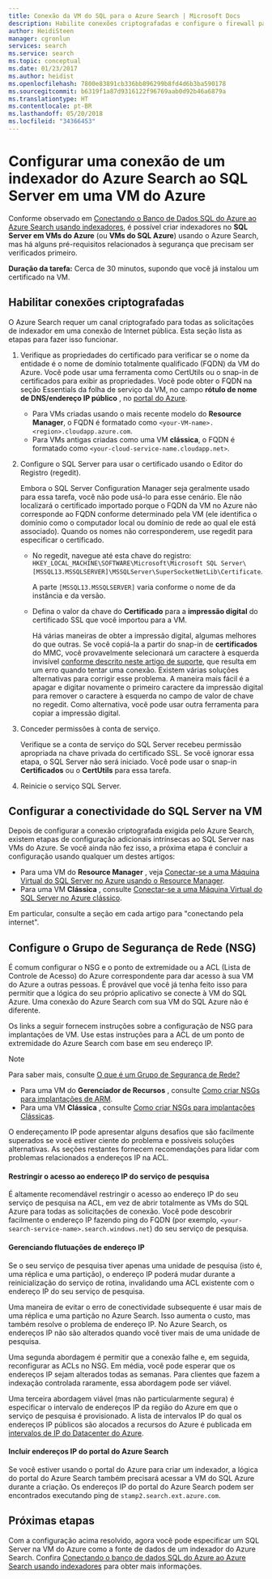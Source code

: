 ```yaml
---
title: Conexão da VM do SQL para o Azure Search | Microsoft Docs
description: Habilite conexões criptografadas e configure o firewall para permitir conexões com o SQL Server em uma VM (máquina virtual) do Azure de um indexador no Azure Search.
author: HeidiSteen
manager: cgronlun
services: search
ms.service: search
ms.topic: conceptual
ms.date: 01/23/2017
ms.author: heidist
ms.openlocfilehash: 7800e83891cb336bb896299b8fd4d6b3ba590178
ms.sourcegitcommit: b6319f1a87d9316122f96769aab0d92b46a6879a
ms.translationtype: HT
ms.contentlocale: pt-BR
ms.lasthandoff: 05/20/2018
ms.locfileid: "34366453"
---
```

# <a name="configure-a-connection-from-an-azure-search-indexer-to-sql-server-on-an-azure-vm"></a>Configurar uma conexão de um indexador do Azure Search ao SQL Server em uma VM do Azure
Conforme observado em [Conectando o Banco de Dados SQL do Azure ao Azure Search usando indexadores](search-howto-connecting-azure-sql-database-to-azure-search-using-indexers.md#faq), é possível criar indexadores no **SQL Server em VMs do Azure** (ou **VMs do SQL Azure**) usando o Azure Search, mas há alguns pré-requisitos relacionados à segurança que precisam ser verificados primeiro. 

**Duração da tarefa:** Cerca de 30 minutos, supondo que você já instalou um certificado na VM.

## <a name="enable-encrypted-connections"></a>Habilitar conexões criptografadas
O Azure Search requer um canal criptografado para todas as solicitações de indexador em uma conexão de Internet pública. Esta seção lista as etapas para fazer isso funcionar.

1. Verifique as propriedades do certificado para verificar se o nome da entidade é o nome de domínio totalmente qualificado (FQDN) da VM do Azure. Você pode usar uma ferramenta como CertUtils ou o snap-in de certificados para exibir as propriedades. Você pode obter o FQDN na seção Essentials da folha de serviço da VM, no campo **rótulo de nome de DNS/endereço IP público** , no [portal do Azure](https://portal.azure.com/).
   
   * Para VMs criadas usando o mais recente modelo do **Resource Manager**, o FQDN é formatado como `<your-VM-name>.<region>.cloudapp.azure.com`. 
   * Para VMs antigas criadas como uma VM **clássica**, o FQDN é formatado como `<your-cloud-service-name.cloudapp.net>`. 
2. Configure o SQL Server para usar o certificado usando o Editor do Registro (regedit). 
   
    Embora o SQL Server Configuration Manager seja geralmente usado para essa tarefa, você não pode usá-lo para esse cenário. Ele não localizará o certificado importado porque o FQDN da VM no Azure não corresponde ao FQDN conforme determinado pela VM (ele identifica o domínio como o computador local ou domínio de rede ao qual ele está associado). Quando os nomes não corresponderem, use regedit para especificar o certificado.
   
   * No regedit, navegue até esta chave do registro: `HKEY_LOCAL_MACHINE\SOFTWARE\Microsoft\Microsoft SQL Server\[MSSQL13.MSSQLSERVER]\MSSQLServer\SuperSocketNetLib\Certificate`.
     
     A parte `[MSSQL13.MSSQLSERVER]` varia conforme o nome de da instância e da versão. 
   * Defina o valor da chave do **Certificado** para a **impressão digital** do certificado SSL que você importou para a VM.
     
     Há várias maneiras de obter a impressão digital, algumas melhores do que outras. Se você copiá-la a partir do snap-in de **certificados** do MMC, você provavelmente selecionará um caractere à esquerda invisível [conforme descrito neste artigo de suporte](https://support.microsoft.com/kb/2023869/), que resulta em um erro quando tentar uma conexão. Existem várias soluções alternativas para corrigir esse problema. A maneira mais fácil é a apagar e digitar novamente o primeiro caractere da impressão digital para remover o caractere à esquerda no campo de valor de chave no regedit. Como alternativa, você pode usar outra ferramenta para copiar a impressão digital.
3. Conceder permissões à conta de serviço. 
   
    Verifique se a conta de serviço do SQL Server recebeu permissão apropriada na chave privada do certificado SSL. Se você ignorar essa etapa, o SQL Server não será iniciado. Você pode usar o snap-in **Certificados** ou o **CertUtils** para essa tarefa.
4. Reinicie o serviço SQL Server.

## <a name="configure-sql-server-connectivity-in-the-vm"></a>Configurar a conectividade do SQL Server na VM
Depois de configurar a conexão criptografada exigida pelo Azure Search, existem etapas de configuração adicionais intrínsecas ao SQL Server nas VMs do Azure. Se você ainda não fez isso, a próxima etapa é concluir a configuração usando qualquer um destes artigos:

* Para uma VM do **Resource Manager** , veja [Conectar-se a uma Máquina Virtual do SQL Server no Azure usando o Resource Manager](../virtual-machines/windows/sql/virtual-machines-windows-sql-connect.md). 
* Para uma VM **Clássica** , consulte [Conectar-se a uma Máquina Virtual do SQL Server no Azure clássico](../virtual-machines/windows/classic/sql-connect.md).

Em particular, consulte a seção em cada artigo para "conectando pela internet".

## <a name="configure-the-network-security-group-nsg"></a>Configure o Grupo de Segurança de Rede (NSG)
É comum configurar o NSG e o ponto de extremidade ou a ACL (Lista de Controle de Acesso) do Azure correspondente para dar acesso à sua VM do Azure a outras pessoas. É provável que você já tenha feito isso para permitir que a lógica do seu próprio aplicativo se conecte à VM do SQL Azure. Uma conexão do Azure Search com sua VM do SQL Azure não é diferente. 

Os links a seguir fornecem instruções sobre a configuração de NSG para implantações de VM. Use estas instruções para a ACL de um ponto de extremidade do Azure Search com base em seu endereço IP.

> [!NOTE]
> Para saber mais, consulte [O que é um Grupo de Segurança de Rede?](../virtual-network/security-overview.md)
> 
> 

* Para uma VM do **Gerenciador de Recursos** , consulte [Como criar NSGs para implantações de ARM](../virtual-network/tutorial-filter-network-traffic.md). 
* Para uma VM **Clássica** , consulte [Como criar NSGs para implantações Clássicas](../virtual-network/virtual-networks-create-nsg-classic-ps.md).

O endereçamento IP pode apresentar alguns desafios que são facilmente superados se você estiver ciente do problema e possíveis soluções alternativas. As seções restantes fornecem recomendações para lidar com problemas relacionados a endereços IP na ACL.

#### <a name="restrict-access-to-the-search-service-ip-address"></a>Restringir o acesso ao endereço IP do serviço de pesquisa
É altamente recomendável restringir o acesso ao endereço IP do seu serviço de pesquisa na ACL, em vez de abrir totalmente as VMs do SQL Azure para todas as solicitações de conexão. Você pode descobrir facilmente o endereço IP fazendo ping do FQDN (por exemplo, `<your-search-service-name>.search.windows.net`) do seu serviço de pesquisa.

#### <a name="managing-ip-address-fluctuations"></a>Gerenciando flutuações de endereço IP
Se o seu serviço de pesquisa tiver apenas uma unidade de pesquisa (isto é, uma réplica e uma partição), o endereço IP poderá mudar durante a reinicialização do serviço de rotina, invalidando uma ACL existente com o endereço IP do seu serviço de pesquisa.

Uma maneira de evitar o erro de conectividade subsequente é usar mais de uma réplica e uma partição no Azure Search. Isso aumenta o custo, mas também resolve o problema de endereço IP. No Azure Search, os endereços IP não são alterados quando você tiver mais de uma unidade de pesquisa.

Uma segunda abordagem é permitir que a conexão falhe e, em seguida, reconfigurar as ACLs no NSG. Em média, você pode esperar que os endereços IP sejam alterados todas as semanas. Para clientes que fazem a indexação controlada raramente, essa abordagem pode ser viável.

Uma terceira abordagem viável (mas não particularmente segura) é especificar o intervalo de endereços IP da região do Azure em que o serviço de pesquisa é provisionado. A lista de intervalos IP do qual os endereços IP públicos são alocados a recursos do Azure é publicada em [intervalos de IP do Datacenter do Azure](https://www.microsoft.com/download/details.aspx?id=41653). 

#### <a name="include-the-azure-search-portal-ip-addresses"></a>Incluir endereços IP do portal do Azure Search
Se você estiver usando o portal do Azure para criar um indexador, a lógica do portal do Azure Search também precisará acessar a VM do SQL Azure durante a criação. Os endereços IP do portal do Azure Search podem ser encontrados executando ping de `stamp2.search.ext.azure.com`.

## <a name="next-steps"></a>Próximas etapas
Com a configuração acima resolvido, agora você pode especificar um SQL Server na VM do Azure como a fonte de dados de um indexador do Azure Search. Confira [Conectando o banco de dados SQL do Azure ao Azure Search usando indexadores](search-howto-connecting-azure-sql-database-to-azure-search-using-indexers.md) para obter mais informações.

